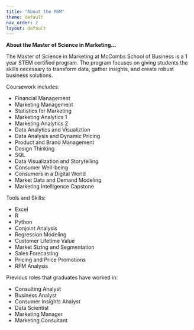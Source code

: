 ```yaml
---
title: "About the MSM"
theme: default
nav_order: 2
layout: default
---
```



**About the Master of Science in Marketing...**



The Master of Science in Marketing at McCombs School of Business is a 1 year STEM certified program. The program focuses on giving students the skills necessary to transform data, gather insights, and create robust business solutions. 

Coursework includes:

- Financial Management
- Marketing Management
- Statistics for Marketing
- Marketing Analytics 1
- Marketing Analytics 2
- Data Analytics and Visualiztion
- Data Analysis and Dynamic Pricing
- Product and Brand Management
- Design Thinking
- SQL
- Data Visualization and Storytelling
- Consumer Well-being
- Consumers in a Digital World
- Market Data and Demand Modeling
- Marketing Intelligence Capstone


Tools and Skills: 
- Excel
- R
- Python
- Conjoint Analysis
- Regression Modeling
- Customer Lifetime Value
- Market Sizing and Segmentation
- Sales Forecasting
- Pricing and Price Promotions
- RFM Analysis


Previous roles that graduates have worked in:
- Consulting Analyst
- Business Analyst
- Consumer Insights Analyst
- Data Scientist
- Marketing Manager
- Marketing Consultant
